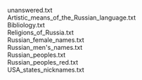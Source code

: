 unanswered.txt  
Artistic_means_of_the_Russian_language.txt  
Bibliology.txt  
Religions_of_Russia.txt  
Russian_female_names.txt  
Russian_men's_names.txt  
Russian_peoples.txt  
Russian_peoples_red.txt  
USA_states_nicknames.txt  